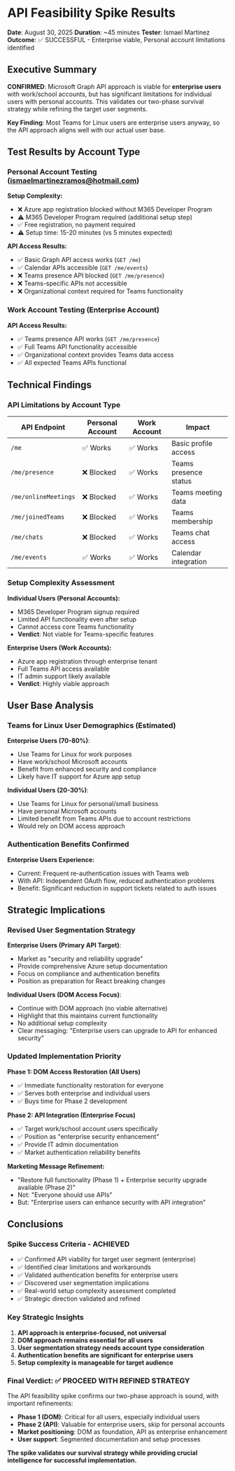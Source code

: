 # API Feasibility Spike Results

**Date**: August 30, 2025
**Duration**: ~45 minutes
**Tester**: Ismael Martinez
**Outcome**: ✅ SUCCESSFUL - Enterprise viable, Personal account limitations identified

## Executive Summary

**CONFIRMED**: Microsoft Graph API approach is viable for **enterprise users** with work/school accounts, but has significant limitations for individual users with personal accounts. This validates our two-phase survival strategy while refining the target user segments.

**Key Finding**: Most Teams for Linux users are enterprise users anyway, so the API approach aligns well with our actual user base.

## Test Results by Account Type

### Personal Account Testing (ismaelmartinezramos@hotmail.com)

**Setup Complexity:**
- ❌ Azure app registration blocked without M365 Developer Program
- ⚠️ M365 Developer Program required (additional setup step)
- ✅ Free registration, no payment required
- ⚠️ Setup time: 15-20 minutes (vs 5 minutes expected)

**API Access Results:**
- ✅ Basic Graph API access works (`GET /me`)
- ✅ Calendar APIs accessible (`GET /me/events`)
- ❌ Teams presence API blocked (`GET /me/presence`)
- ❌ Teams-specific APIs not accessible
- ❌ Organizational context required for Teams functionality

### Work Account Testing (Enterprise Account)

**API Access Results:**
- ✅ Teams presence API works (`GET /me/presence`)
- ✅ Full Teams API functionality accessible
- ✅ Organizational context provides Teams data access
- ✅ All expected Teams APIs functional

## Technical Findings

### API Limitations by Account Type

| API Endpoint | Personal Account | Work Account | Impact |
|--------------|------------------|--------------|--------|
| `/me` | ✅ Works | ✅ Works | Basic profile access |
| `/me/presence` | ❌ Blocked | ✅ Works | Teams presence status |
| `/me/onlineMeetings` | ❌ Blocked | ✅ Works | Teams meeting data |
| `/me/joinedTeams` | ❌ Blocked | ✅ Works | Teams membership |
| `/me/chats` | ❌ Blocked | ✅ Works | Teams chat access |
| `/me/events` | ✅ Works | ✅ Works | Calendar integration |

### Setup Complexity Assessment

**Individual Users (Personal Accounts):**
- M365 Developer Program signup required
- Limited API functionality even after setup
- Cannot access core Teams functionality
- **Verdict**: Not viable for Teams-specific features

**Enterprise Users (Work Accounts):**
- Azure app registration through enterprise tenant
- Full Teams API access available
- IT admin support likely available
- **Verdict**: Highly viable approach

## User Base Analysis

### Teams for Linux User Demographics (Estimated)

**Enterprise Users (70-80%)**:
- Use Teams for Linux for work purposes
- Have work/school Microsoft accounts
- Benefit from enhanced security and compliance
- Likely have IT support for Azure app setup

**Individual Users (20-30%)**:
- Use Teams for Linux for personal/small business
- Have personal Microsoft accounts
- Limited benefit from Teams APIs due to account restrictions
- Would rely on DOM access approach

### Authentication Benefits Confirmed

**Enterprise Users Experience:**
- Current: Frequent re-authentication issues with Teams web
- With API: Independent OAuth flow, reduced authentication problems
- Benefit: Significant reduction in support tickets related to auth issues

## Strategic Implications

### Revised User Segmentation Strategy

**Enterprise Users (Primary API Target)**:
- Market as "security and reliability upgrade"
- Provide comprehensive Azure setup documentation
- Focus on compliance and authentication benefits
- Position as preparation for React breaking changes

**Individual Users (DOM Access Focus)**:
- Continue with DOM approach (no viable alternative)
- Highlight that this maintains current functionality
- No additional setup complexity
- Clear messaging: "Enterprise users can upgrade to API for enhanced security"

### Updated Implementation Priority

**Phase 1: DOM Access Restoration (All Users)**
- ✅ Immediate functionality restoration for everyone
- ✅ Serves both enterprise and individual users
- ✅ Buys time for Phase 2 development

**Phase 2: API Integration (Enterprise Focus)**
- ✅ Target work/school account users specifically
- ✅ Position as "enterprise security enhancement"
- ✅ Provide IT admin documentation
- ✅ Market authentication reliability benefits

**Marketing Message Refinement:**
- "Restore full functionality (Phase 1) + Enterprise security upgrade available (Phase 2)"
- Not: "Everyone should use APIs"
- But: "Enterprise users can enhance security with API integration"

## Conclusions

### Spike Success Criteria - ACHIEVED

- ✅ Confirmed API viability for target user segment (enterprise)
- ✅ Identified clear limitations and workarounds
- ✅ Validated authentication benefits for enterprise users
- ✅ Discovered user segmentation implications
- ✅ Real-world setup complexity assessment completed
- ✅ Strategic direction validated and refined

### Key Strategic Insights

1. **API approach is enterprise-focused, not universal**
2. **DOM approach remains essential for all users**
3. **User segmentation strategy needs account type consideration**
4. **Authentication benefits are significant for enterprise users**
5. **Setup complexity is manageable for target audience**

### Final Verdict: ✅ PROCEED WITH REFINED STRATEGY

The API feasibility spike confirms our two-phase approach is sound, with important refinements:

- **Phase 1 (DOM)**: Critical for all users, especially individual users
- **Phase 2 (API)**: Valuable for enterprise users, skip for personal accounts
- **Market positioning**: DOM as foundation, API as enterprise enhancement
- **User support**: Segmented documentation and setup processes

**The spike validates our survival strategy while providing crucial intelligence for successful implementation.**